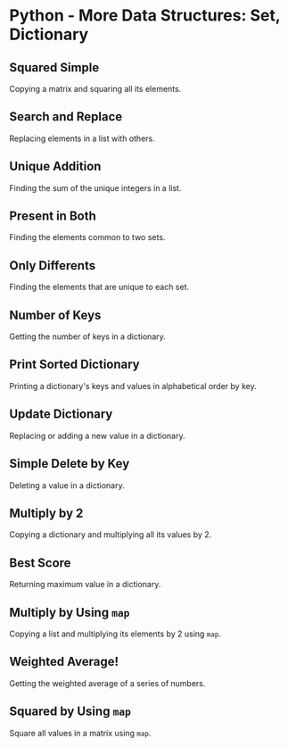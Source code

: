 # Python - More Data Structures: Set, Dictionary

## Squared Simple
Copying a matrix and squaring all its elements.

## Search and Replace
Replacing elements in a list with others.

## Unique Addition
Finding the sum of the unique integers in a list.

## Present in Both
Finding the elements common to two sets.

## Only Differents
Finding the elements that are unique to each set.

## Number of Keys
Getting the number of keys in a dictionary.

## Print Sorted Dictionary
Printing a dictionary's keys and values in alphabetical order by key.

## Update Dictionary
Replacing or adding a new value in a dictionary.

## Simple Delete by Key
Deleting a value in a dictionary.

## Multiply by 2
Copying a dictionary and multiplying all its values by 2.

## Best Score
Returning maximum value in a dictionary.

## Multiply by Using `map`
Copying a list and multiplying its elements by 2 using `map`.

## Weighted Average!
Getting the weighted average of a series of numbers.

## Squared by Using `map`
Square all values in a matrix using `map`.
